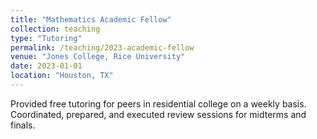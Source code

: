 ```yaml
---
title: "Mathematics Academic Fellow"
collection: teaching
type: "Tutoring"
permalink: /teaching/2023-academic-fellow
venue: "Jones College, Rice University"
date: 2023-01-01
location: "Houston, TX"
---
```


Provided free tutoring for peers in residential college on a weekly basis. Coordinated, prepared, and executed review sessions for midterms and finals.



